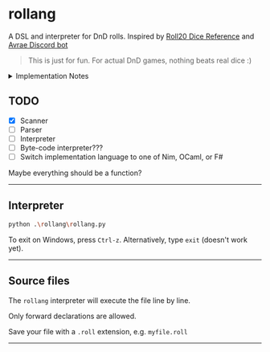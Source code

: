 # rollang

A DSL and interpreter for DnD rolls. Inspired by [Roll20 Dice Reference](https://wiki.roll20.net/Dice_Reference) and [Avrae Discord bot](https://avrae.io/commands)

> This is just for fun. For actual DnD games, nothing beats real dice :)


<details><summary>Implementation Notes</summary>
The interpreter is currently written in Python because that's what I know best at the moment. But I wanna switch to a compiled language soon, so realistically the final interpreter will probably be written in Nim. Although, a functional language might be a better fit, like OCaml or F#.
</details>

## TODO

- [X] Scanner
- [ ] Parser
- [ ] Interpreter
- [ ] Byte-code interpreter???
- [ ] Switch implementation language to one of Nim, OCaml, or F#

Maybe everything should be a function?

---

## Interpreter

```bash
python .\rollang\rollang.py
```

To exit on Windows, press `Ctrl-z`.
Alternatively, type `exit` (doesn't work yet).

---

## Source files

The `rollang` interpreter will execute the file line by line.

Only forward declarations are allowed.

Save your file with a `.roll` extension, e.g. `myfile.roll`

---

